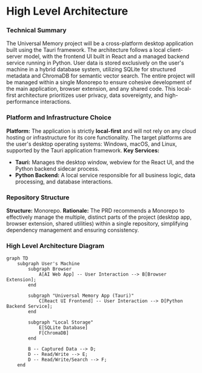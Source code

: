 # High Level Architecture

### Technical Summary
The Universal Memory project will be a cross-platform desktop application built using the Tauri framework. The architecture follows a local client-server model, with the frontend UI built in React and a managed backend service running in Python. User data is stored exclusively on the user's machine in a hybrid database system, utilizing SQLite for structured metadata and ChromaDB for semantic vector search. The entire project will be managed within a single Monorepo to ensure cohesive development of the main application, browser extension, and any shared code. This local-first architecture prioritizes user privacy, data sovereignty, and high-performance interactions.

### Platform and Infrastructure Choice
**Platform:** The application is strictly **local-first** and will not rely on any cloud hosting or infrastructure for its core functionality. The target platforms are the user's desktop operating systems: Windows, macOS, and Linux, supported by the Tauri application framework.
**Key Services:**
* **Tauri:** Manages the desktop window, webview for the React UI, and the Python backend sidecar process.
* **Python Backend:** A local service responsible for all business logic, data processing, and database interactions.

### Repository Structure
**Structure:** Monorepo.
**Rationale:** The PRD recommends a Monorepo to effectively manage the multiple, distinct parts of the project (desktop app, browser extension, shared utilities) within a single repository, simplifying dependency management and ensuring consistency.

### High Level Architecture Diagram
```mermaid
graph TD
    subgraph User's Machine
        subgraph Browser
            A[AI Web App] -- User Interaction --> B[Browser Extension];
        end

        subgraph "Universal Memory App (Tauri)"
            C[React UI Frontend] -- User Interaction --> D[Python Backend Service];
        end

        subgraph "Local Storage"
            E[SQLite Database]
            F[ChromaDB]
        end

        B -- Captured Data --> D;
        D -- Read/Write --> E;
        D -- Read/Write/Search --> F;
    end